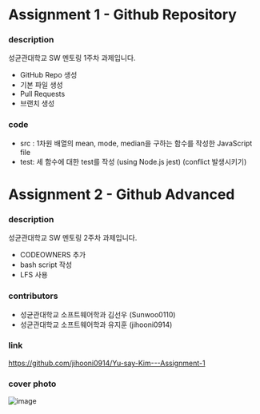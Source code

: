 # Assignment 1 - Github Repository

### description
성균관대학교 SW 멘토링 1주차 과제입니다.
- GitHub Repo 생성
- 기본 파일 생성 
- Pull Requests
- 브랜치 생성

### code
- src : 1차원 배열의 mean, mode, median을 구하는 함수를 작성한 JavaScript file
- test: 세 함수에 대한 test를 작성 (using Node.js jest) (conflict 발생시키기)

# Assignment 2 - Github Advanced

### description
성균관대학교 SW 멘토링 2주차 과제입니다.
- CODEOWNERS 추가
- bash script 작성
- LFS 사용

### contributors
- 성균관대학교 소프트웨어학과 김선우 (Sunwoo0110)
- 성균관대학교 소프트웨어학과 유지훈 (jihooni0914)

### link
https://github.com/jihooni0914/Yu-say-Kim---Assignment-1

### cover photo
![image](https://user-images.githubusercontent.com/81512592/210164802-5cc959cd-c46b-45d8-9a57-5a816c986427.png)
